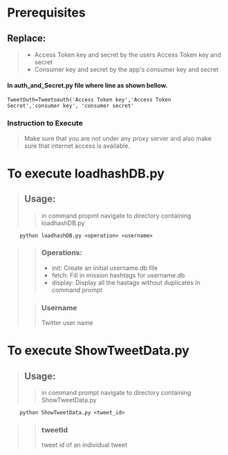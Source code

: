 # Prerequisites

## Replace: 
>*    Access Token key and secret by the users Access Token key and secret
>*    Consumer key and secret by the app's consumer key and secret

####   In auth_and_Secret.py file where line as shown bellow.
    TweetOuth=Tweetoauth('Access Token key','Access Token Secret','consumer key', 'consumer secret'
### Instruction to Execute
>Make sure that you are not under any proxy server and also make sure that internet access is available.

# To execute loadhashDB.py

>## Usage:
>> in command propmt navigate to directory containing loadhashDB.py
>
        python loadhashDB.py <operation> <username>
>>### Operations:
>>* init: Create an initial username.db file
>>* fetch: Fill in mission hashtags for username.db
>>* display: Display all the hastags without duplicates in command prompt
>
>>### Username
>>Twitter user name

# To execute ShowTweetData.py

>## Usage:
>> in command prompt navigate to directory containing ShowTweetData.py
>
        python ShowTweetData.py <tweet_id>
>>### tweetId
>> tweet id of an individual tweet
